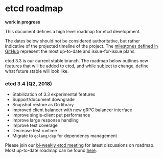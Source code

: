 #  etcd roadmap

**work in progress**

This document defines a high level roadmap for etcd development.

The dates below should not be considered authoritative, but rather indicative of the projected timeline of the project. The [milestones defined in GitHub](https://github.com/coreos/etcd/milestones) represent the most up-to-date and issue-for-issue plans.

etcd 3.3 is our current stable branch. The roadmap below outlines new features that will be added to etcd, and while subject to change, define what future stable will look like.

### etcd 3.4 (Q2, 2018)
- Stabilization of 3.3 experimental features
- Support/document downgrade
- Snapshot restore as Go library
- Improved client balancer with new gRPC balancer interface
- Improve single-client put performance
- Improve large response handling
- Improve test coverage
- Decrease test runtime
- Migrate to `golang/dep` for dependency management

Please join our [bi-weekly etcd meeting](https://docs.google.com/document/d/1DbVXOHvd9scFsSmL2oNg4YGOHJdXqtx583DmeVWrB_M/edit) for latest discussions on roadmap. Most up-to-date roadmap can be found [here](https://docs.google.com/spreadsheets/d/1kT4xY_y1p3R8Xqp1wRDoImT7MjiepePnC14E-IACEfM/edit#gid=0).
